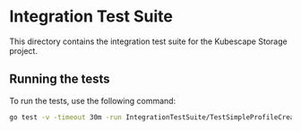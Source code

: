 # Integration Test Suite

This directory contains the integration test suite for the Kubescape Storage project.

## Running the tests

To run the tests, use the following command:

```bash
go test -v -timeout 30m -run IntegrationTestSuite/TestSimpleProfileCreate -- --update-if-present --extra-helm-set-args "storage.image.repository=quay.io/matthiasb_1/storage,storage.image.tag=containerprofile,nodeAgent.image.tag=test-cp-6,capabilities.networkEventsStreaming=disable"
```
